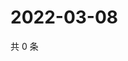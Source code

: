 # 2022-03-08

共 0 条

<!-- BEGIN WEIBO -->
<!-- 最后更新时间 Tue Mar 08 2022 18:10:26 GMT+0800 (China Standard Time) -->

<!-- END WEIBO -->
